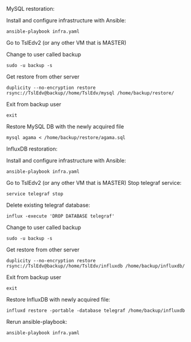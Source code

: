 MySQL restoration:

Install and configure infrastructure with Ansible:

    ansible-playbook infra.yaml

Go to TslEdv2 (or any other VM that is MASTER)

Change to user called backup

    sudo -u backup -s

Get restore from other server

    duplicity --no-encryption restore rsync://TslEdv@backup//home/TslEdv/mysql /home/backup/restore/

Exit from backup user

    exit

Restore MySQL DB with the newly acquired file

    mysql agama < /home/backup/restore/agama.sql


InfluxDB restoration:

Install and configure infrastructure with Ansible:

    ansible-playbook infra.yaml

Go to TslEdv2 (or any other VM that is MASTER)
Stop telegraf service:

    service telegraf stop

Delete existing telegraf database:

    influx -execute 'DROP DATABASE telegraf'

Change to user called backup

    sudo -u backup -s

Get restore from other server

    duplicity --no-encryption restore rsync://TslEdv@backup//home/TslEdv/influxdb /home/backup/influxdb/

Exit from backup user

    exit

Restore InfluxDB with newly acquired file:

    influxd restore -portable -database telegraf /home/backup/influxdb

Rerun ansible-playbook:

    ansible-playbook infra.yaml


